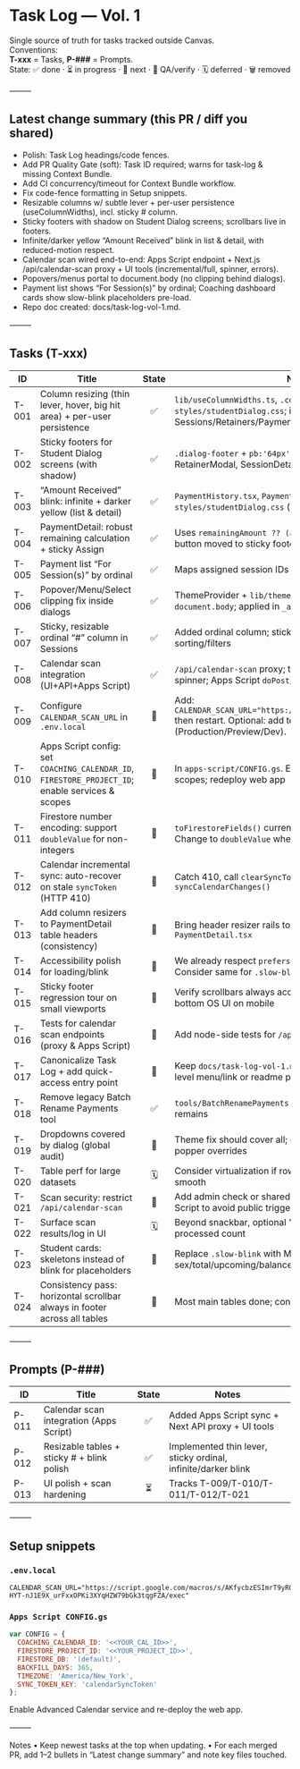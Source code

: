 # Task Log — Vol. 1

Single source of truth for tasks tracked outside Canvas.  
Conventions:  
**T-xxx** = Tasks, **P-###** = Prompts.  
State: ✅ done · ⏳ in progress · 🧭 next · 🧪 QA/verify · 🗓️ deferred · 🗑️ removed

⸻

## Latest change summary (this PR / diff you shared)
- Polish: Task Log headings/code fences.
- Add PR Quality Gate (soft): Task ID required; warns for task-log & missing Context Bundle.
- Add CI concurrency/timeout for Context Bundle workflow.
- Fix code-fence formatting in Setup snippets.
- Resizable columns w/ subtle lever + per-user persistence (useColumnWidths), incl. sticky # column.
- Sticky footers with shadow on Student Dialog screens; scrollbars live in footers.
- Infinite/darker yellow “Amount Received” blink in list & detail, with reduced-motion respect.
- Calendar scan wired end-to-end: Apps Script endpoint + Next.js /api/calendar-scan proxy + UI tools (incremental/full, spinner, errors).
- Popovers/menus portal to document.body (no clipping behind dialogs).
- Payment list shows “For Session(s)” by ordinal; Coaching dashboard cards show slow-blink placeholders pre-load.
- Repo doc created: docs/task-log-vol-1.md.

⸻

## Tasks (T-xxx)

| ID    | Title                                                             | State | Notes / Files |
|-------|-------------------------------------------------------------------|:-----:|---------------|
| T-001 | Column resizing (thin lever, hover, big hit area) + per-user persistence | ✅ | `lib/useColumnWidths.ts`, `.col-resizer` in `styles/studentDialog.css`; integrated in Sessions/Retainers/Payments tables |
| T-002 | Sticky footers for Student Dialog screens (with shadow)           | ✅ | `.dialog-footer` + `pb:'64px'` in PaymentDetail, PaymentHistory, RetainerModal, SessionDetail, SessionsTab; CSS shadow |
| T-003 | “Amount Received” blink: infinite + darker yellow (list & detail) | ✅ | `PaymentHistory.tsx`, `PaymentDetail.tsx`, `styles/studentDialog.css` (`.blink-amount`, reduced-motion safe) |
| T-004 | PaymentDetail: robust remaining calculation + sticky Assign       | ✅ | Uses `remainingAmount ?? (amount - appliedAmount)`; Assign button moved to sticky footer; fixed-layout table |
| T-005 | Payment list “For Session(s)” by ordinal                          | ✅ | Maps assigned session IDs to session ordinals via billing rows |
| T-006 | Popover/Menu/Select clipping fix inside dialogs                   | ✅ | ThemeProvider + `lib/theme.ts` sets portal container to `document.body`; applied in `_app.tsx` |
| T-007 | Sticky, resizable ordinal “#” column in Sessions                  | ✅ | Added ordinal column; sticky + resizable; maintained sorting/filters |
| T-008 | Calendar scan integration (UI+API+Apps Script)                     | ✅ | `/api/calendar-scan` proxy; tools menu w/ Incremental/Full + spinner; Apps Script `doPost/syncCalendarChanges` with syncToken |
| T-009 | Configure `CALENDAR_SCAN_URL` in `.env.local`                      | 🧭 | Add: `CALENDAR_SCAN_URL="https://script.google.com/macros/s/…/exec"` then restart. Optional: add to Vercel envs (Production/Preview/Dev). |
| T-010 | Apps Script config: set `COACHING_CALENDAR_ID`, `FIRESTORE_PROJECT_ID`; enable services & scopes | 🧭 | In `apps-script/CONFIG.gs`. Enable Advanced Calendar + OAuth scopes; redeploy web app |
| T-011 | Firestore number encoding: support `doubleValue` for non-integers | 🧭 | `toFirestoreFields()` currently uses `integerValue` for all numbers. Change to `doubleValue` when `!Number.isInteger(val)` |
| T-012 | Calendar incremental sync: auto-recover on stale `syncToken` (HTTP 410) | 🧭 | Catch 410, call `clearSyncToken()`, retry once in `syncCalendarChanges()` |
| T-013 | Add column resizers to PaymentDetail table headers (consistency)  | 🧭 | Bring header resizer rails to the “For session” table in `PaymentDetail.tsx` |
| T-014 | Accessibility polish for loading/blink                            | 🧪 | We already respect `prefers-reduced-motion` for `.blink-amount`. Consider same for `.slow-blink` and `aria-live` for assign results |
| T-015 | Sticky footer regression tour on small viewports                  | 🧪 | Verify scrollbars always accessible; confirm no overlap with bottom OS UI on mobile |
| T-016 | Tests for calendar scan endpoints (proxy & Apps Script)           | 🧭 | Add node-side tests for `/api/calendar-scan` (happy-path + error) |
| T-017 | Canonicalize Task Log + add quick-access entry point              | 🧭 | Keep `docs/task-log-vol-1.md` as source; (optional) add a top-level menu/link or readme pointer |
| T-018 | Remove legacy Batch Rename Payments tool                          | ✅ | `tools/BatchRenamePayments.tsx` removed; confirm no menu entry remains |
| T-019 | Dropdowns covered by dialog (global audit)                        | 🧪 | Theme fix should cover all; quick sweep to confirm no custom popper overrides |
| T-020 | Table perf for large datasets                                     | 🗓️ | Consider virtualization if rows grow large (>500) to keep scroll smooth |
| T-021 | Scan security: restrict `/api/calendar-scan`                      | 🧭 | Add admin check or shared secret header forwarded to Apps Script to avoid public triggering |
| T-022 | Surface scan results/log in UI                                    | 🗓️ | Beyond snackbar, optional “Scan Log” panel with last run & processed count |
| T-023 | Student cards: skeletons instead of blink for placeholders        | 🧭 | Replace `.slow-blink` with MUI Skeletons for sex/total/upcoming/balance |
| T-024 | Consistency pass: horizontal scrollbar always in footer across all tables | 🧪 | Most main tables done; confirm any remaining secondary tables |

⸻

## Prompts (P-###)

| ID   | Title                                          | State | Notes |
|------|------------------------------------------------|:----:|-------|
| P-011| Calendar scan integration (Apps Script)        | ✅ | Added Apps Script sync + Next API proxy + UI tools |
| P-012| Resizable tables + sticky # + blink polish     | ✅ | Implemented thin lever, sticky ordinal, infinite/darker blink |
| P-013| UI polish + scan hardening                     | ⏳ | Tracks T-009/T-010/T-011/T-012/T-021 |

⸻

## Setup snippets

### `.env.local`
```env
CALENDAR_SCAN_URL="https://script.google.com/macros/s/AKfycbzESImrT9yROHCEq0HFM70mGNLd_x-HYT-nJ1E9X_urFxxOPKi3XYqHZW79bGk3tqgFZA/exec"
```

### `Apps Script CONFIG.gs`

```js
var CONFIG = {
  COACHING_CALENDAR_ID: '<<YOUR_CAL_ID>>',
  FIRESTORE_PROJECT_ID: '<<YOUR_PROJECT_ID>>',
  FIRESTORE_DB: '(default)',
  BACKFILL_DAYS: 365,
  TIMEZONE: 'America/New_York',
  SYNC_TOKEN_KEY: 'calendarSyncToken'
};
```

Enable Advanced Calendar service and re-deploy the web app.

⸻

Notes
	•	Keep newest tasks at the top when updating.
	•	For each merged PR, add 1–2 bullets in “Latest change summary” and note key files touched.
